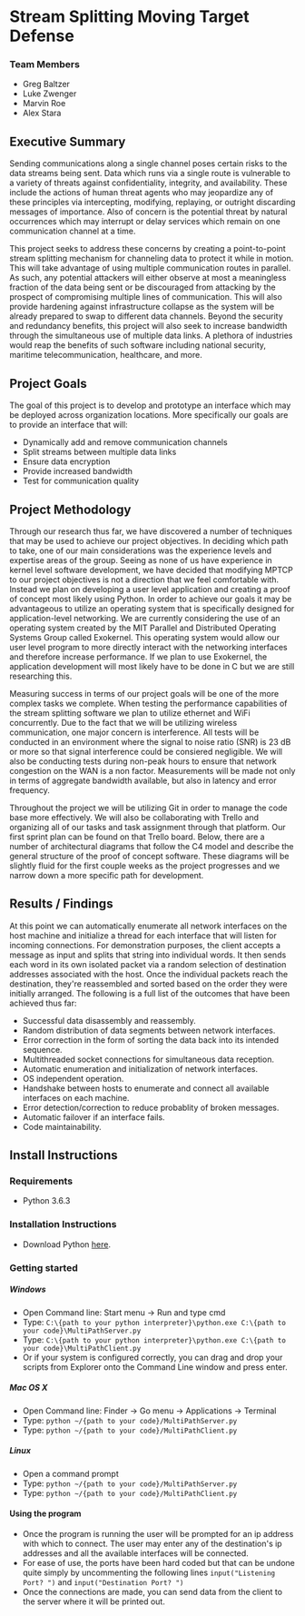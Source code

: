 # Stream Splitting Moving Target Defense
### Team Members
* Greg Baltzer
* Luke Zwenger
* Marvin Roe
* Alex Stara

## Executive Summary
Sending communications along a single channel poses certain risks to the data streams being sent. Data which runs via a single route is vulnerable to a variety of threats against confidentiality, integrity, and availability. These include the actions of human threat agents who may jeopardize any of these principles via intercepting, modifying, replaying, or outright discarding messages of importance. Also of concern is the potential threat by natural occurrences which may interrupt or delay services which remain on one communication channel at a time.

This project seeks to address these concerns by creating a point-to-point stream splitting mechanism for channeling data to protect it while in motion. This will take advantage of using multiple communication routes in parallel. As such, any potential attackers will either observe at most a meaningless fraction of the data being sent or be discouraged from attacking by the prospect of compromising multiple lines of communication. This will also provide hardening against infrastructure collapse as the system will be already prepared to swap to different data channels. Beyond the security and redundancy benefits, this project will also seek to increase bandwidth through the simultaneous use of multiple data links. A plethora of industries would reap the benefits of such software including national security, maritime telecommunication, healthcare, and more.

## Project Goals
The goal of this project is to develop and prototype an interface which may be deployed across organization locations. More specifically our goals are to provide an interface that will: 
 * Dynamically add and remove communication channels
 * Split streams between multiple data links
 * Ensure data encryption
 * Provide increased bandwidth
 * Test for communication quality

## Project Methodology

Through our research thus far, we have discovered a number of techniques that may be used to achieve our project objectives. In deciding which path to take, one of our main considerations was the 
experience levels and expertise areas of the group. Seeing as none of us have experience in kernel level software development, we have decided that modifying MPTCP to our project objectives is not 
a direction that we feel comfortable with. Instead we plan on developing a user level application and creating a proof of concept most likely using Python. In order to achieve our goals
it may be advantageous to utilize an operating system that is specifically designed for application-level networking. We are currently considering the use of an operating system 
created by the MIT Parallel and Distributed Operating Systems Group called Exokernel. This operating system would allow our user level program to more directly interact with the networking 
interfaces and therefore increase performance. If we plan to use Exokernel, the application development will most likely have to be done in C but we are still researching this.

Measuring success in terms of our project goals will be one of the more complex tasks we complete. When testing the performance capabilities of the stream splitting software we plan to utilize ethernet and WiFi concurrently. Due to the fact that we will be utilizing wireless communication, one major concern is interference. All tests will be conducted in an
environment where the signal to noise ratio (SNR) is 23 dB or more so that signal interference could be consiered negligible. We will also be conducting tests during non-peak hours to ensure that network congestion on the WAN is a non factor. Measurements will be made not only in terms of aggregate bandwidth available, but also in latency and error frequency.

Throughout the project we will be utilizing Git in order to manage the code base more effectively. We will also be collaborating with Trello and organizing all of our tasks and task assignment through that platform. Our first sprint plan can be found on that Trello board. 
Below, there are a number of architectural diagrams that follow the C4 model and describe the general structure of the proof of concept software. These diagrams will be slightly fluid for the first couple weeks as the project 
progresses and we narrow down a more specific path for development.

## Results / Findings
At this point we can automatically enumerate all network interfaces on the host machine and initialize a thread for each interface that will listen for incoming connections.
For demonstration purposes, the client accepts a message as input and splits that string into individual words. It then sends each word in its own isolated packet via a random selection
of destination addresses associated with the host. Once the individual packets reach the destination, they're reassembled and sorted based on the order they were initially arranged. The following is a full list of 
the outcomes that have been achieved thus far:

* Successful data disassembly and reassembly.
* Random distribution of data segments between network interfaces.
* Error correction in the form of sorting the data back into its intended sequence.
* Multithreaded socket connections for simultaneous data reception.
* Automatic enumeration and initialization of network interfaces.
* OS independent operation.
* Handshake between hosts to enumerate and connect all available interfaces on each machine.
* Error detection/correction to reduce probablity of broken messages.
* Automatic failover if an interface fails.
* Code maintainability.



## Install Instructions 
### Requirements
* Python 3.6.3

### Installation Instructions
* Download Python [here](https://www.python.org/downloads/).


### Getting started
##### Windows
* Open Command line:   Start menu -> Run  and type cmd
* Type:   ```C:\{path to your python interpreter}\python.exe C:\{path to your code}\MultiPathServer.py```
* Type:   ```C:\{path to your python interpreter}\python.exe C:\{path to your code}\MultiPathClient.py```
* Or if your system is configured correctly, you can drag and drop your scripts from Explorer onto the Command Line window and press enter.

##### Mac OS X
* Open Command line: Finder -> Go menu -> Applications -> Terminal
* Type: ```python ~/{path to your code}/MultiPathServer.py```
* Type: ```python ~/{path to your code}/MultiPathClient.py```

##### Linux
* Open a command prompt
* Type: ```python ~/{path to your code}/MultiPathServer.py```
* Type: ```python ~/{path to your code}/MultiPathClient.py```

#### Using the program
* Once the program is running the user will be prompted for an ip address with which to connect. The user may enter any of the destination's ip addresses and all the available interfaces will be connected. 
* For ease of use, the ports have been hard coded but that can be undone quite simply by uncommenting the following lines ```input("Listening Port? ")``` and ```input("Destination Port? ")```
* Once the connections are made, you can send data from the client to the server where it will be printed out. 